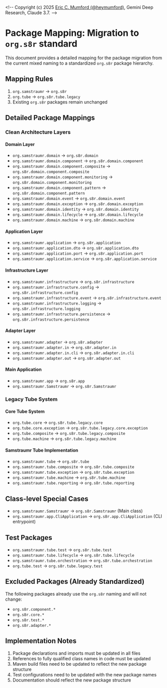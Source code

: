 <\!-- 
Copyright (c) 2025 [Eric C. Mumford (@heymumford)](https://github.com/heymumford), Gemini Deep Research, Claude 3.7.
-->

# Package Mapping: Migration to `org.s8r` standard

This document provides a detailed mapping for the package migration from the current mixed naming to a standardized `org.s8r` package hierarchy.

## Mapping Rules

1. `org.samstraumr` → `org.s8r`
2. `org.tube` → `org.s8r.tube.legacy`
3. Existing `org.s8r` packages remain unchanged

## Detailed Package Mappings

### Clean Architecture Layers

#### Domain Layer
- `org.samstraumr.domain` → `org.s8r.domain`
- `org.samstraumr.domain.component` → `org.s8r.domain.component`
- `org.samstraumr.domain.component.composite` → `org.s8r.domain.component.composite`
- `org.samstraumr.domain.component.monitoring` → `org.s8r.domain.component.monitoring`
- `org.samstraumr.domain.component.pattern` → `org.s8r.domain.component.pattern`
- `org.samstraumr.domain.event` → `org.s8r.domain.event`
- `org.samstraumr.domain.exception` → `org.s8r.domain.exception`
- `org.samstraumr.domain.identity` → `org.s8r.domain.identity`
- `org.samstraumr.domain.lifecycle` → `org.s8r.domain.lifecycle`
- `org.samstraumr.domain.machine` → `org.s8r.domain.machine`

#### Application Layer
- `org.samstraumr.application` → `org.s8r.application`
- `org.samstraumr.application.dto` → `org.s8r.application.dto`
- `org.samstraumr.application.port` → `org.s8r.application.port`
- `org.samstraumr.application.service` → `org.s8r.application.service`

#### Infrastructure Layer
- `org.samstraumr.infrastructure` → `org.s8r.infrastructure`
- `org.samstraumr.infrastructure.config` → `org.s8r.infrastructure.config`
- `org.samstraumr.infrastructure.event` → `org.s8r.infrastructure.event`
- `org.samstraumr.infrastructure.logging` → `org.s8r.infrastructure.logging`
- `org.samstraumr.infrastructure.persistence` → `org.s8r.infrastructure.persistence`

#### Adapter Layer
- `org.samstraumr.adapter` → `org.s8r.adapter`
- `org.samstraumr.adapter.in` → `org.s8r.adapter.in`
- `org.samstraumr.adapter.in.cli` → `org.s8r.adapter.in.cli`
- `org.samstraumr.adapter.out` → `org.s8r.adapter.out`

#### Main Application
- `org.samstraumr.app` → `org.s8r.app`
- `org.samstraumr.Samstraumr` → `org.s8r.Samstraumr`

### Legacy Tube System

#### Core Tube System
- `org.tube.core` → `org.s8r.tube.legacy.core`
- `org.tube.core.exception` → `org.s8r.tube.legacy.core.exception`
- `org.tube.composite` → `org.s8r.tube.legacy.composite`
- `org.tube.machine` → `org.s8r.tube.legacy.machine`

#### Samstraumr Tube Implementation
- `org.samstraumr.tube` → `org.s8r.tube`
- `org.samstraumr.tube.composite` → `org.s8r.tube.composite`
- `org.samstraumr.tube.exception` → `org.s8r.tube.exception`
- `org.samstraumr.tube.machine` → `org.s8r.tube.machine`
- `org.samstraumr.tube.reporting` → `org.s8r.tube.reporting`

## Class-level Special Cases

- `org.samstraumr.Samstraumr` → `org.s8r.Samstraumr` (Main class)
- `org.samstraumr.app.CliApplication` → `org.s8r.app.CliApplication` (CLI entrypoint)

## Test Packages

- `org.samstraumr.tube.test` → `org.s8r.tube.test`
- `org.samstraumr.tube.lifecycle` → `org.s8r.tube.lifecycle`
- `org.samstraumr.tube.orchestration` → `org.s8r.tube.orchestration`
- `org.tube.test` → `org.s8r.tube.legacy.test`

## Excluded Packages (Already Standardized)

The following packages already use the `org.s8r` naming and will not change:

- `org.s8r.component.*`
- `org.s8r.core.*`
- `org.s8r.test.*`
- `org.s8r.adapter.*`

## Implementation Notes

1. Package declarations and imports must be updated in all files
2. References to fully qualified class names in code must be updated
3. Maven build files need to be updated to reflect the new package structure
4. Test configurations need to be updated with the new package names
5. Documentation should reflect the new package structure
